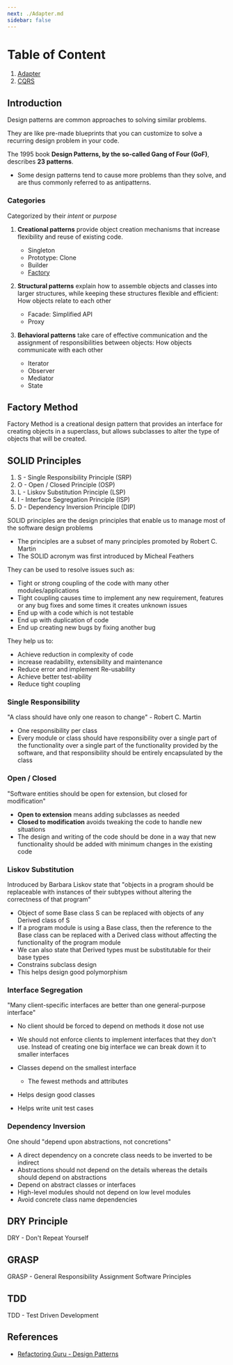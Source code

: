 ```yaml
---
next: ./Adapter.md
sidebar: false
---
```


# Table of Content

1. [Adapter](./Adapter.md)
2. [CQRS](./CQRS.md)

## Introduction

Design patterns are common approaches to solving similar problems.

They are like pre-made blueprints that you can customize to solve a recurring design problem in your code.

The 1995 book **Design Patterns, by the so-called Gang of Four (GoF)**, describes **23 patterns**.

- Some design patterns tend to cause more problems than they solve, and are thus commonly referred to as antipatterns.

### Categories

Categorized by their _intent_ or _purpose_

1. **Creational patterns** provide object creation mechanisms that increase flexibility and reuse of existing code.

   - Singleton
   - Prototype: Clone
   - Builder
   - [Factory](#factory-mehtod)

2. **Structural patterns** explain how to assemble objects and classes into larger structures, while keeping these structures flexible and efficient: How objects relate to each other

   - Facade: Simplified API
   - Proxy

3. **Behavioral patterns** take care of effective communication and the assignment of responsibilities between objects: How objects communicate with each other

   - Iterator
   - Observer
   - Mediator
   - State

## Factory Method

Factory Method is a creational design pattern that provides an interface for creating objects in a superclass, but allows subclasses to alter the type of objects that will be created.

## SOLID Principles

1. S - Single Responsibility Principle (SRP)
2. O - Open / Closed Principle (OSP)
3. L - Liskov Substitution Principle (LSP)
4. I - Interface Segregation Principle (ISP)
5. D - Dependency Inversion Principle (DIP)

SOLID principles are the design principles that enable us to manage most of the software design problems

- The principles are a subset of many principles promoted by Robert C. Martin
- The SOLID acronym was first introduced by Micheal Feathers

They can be used to resolve issues such as:

- Tight or strong coupling of the code with many other modules/applications
- Tight coupling causes time to implement any new requirement, features or any bug fixes and some times it creates unknown issues
- End up with a code which is not testable
- End up with duplication of code
- End up creating new bugs by fixing another bug

They help us to:

- Achieve reduction in complexity of code
- increase readability, extensibility and maintenance
- Reduce error and implement Re-usability
- Achieve better test-ability
- Reduce tight coupling

### Single Responsibility

"A class should have only one reason to change" - Robert C. Martin

- One responsibility per class
- Every module or class should have responsibility over a single part of the functionality over a single part of the functionality provided by the software, and that responsibility should be entirely encapsulated by the class

### Open / Closed

"Software entities should be open for extension, but closed for modification"

- **Open to extension** means adding subclasses as needed
- **Closed to modification** avoids tweaking the code to handle new situations
- The design and writing of the code should be done in a way that new functionality should be added with minimum changes in the existing code

### Liskov Substitution

Introduced by Barbara Liskov state that "objects in a program should be replaceable with instances of their subtypes without altering the correctness of that program"

- Object of some Base class S can be replaced with objects of any Derived class of S
- If a program module is using a Base class, then the reference to the Base class can be replaced with a Derived class without affecting the functionality of the program module
- We can also state that Derived types must be substitutable for their base types
- Constrains subclass design
- This helps design good polymorphism

### Interface Segregation

"Many client-specific interfaces are better than one general-purpose interface"

- No client should be forced to depend on methods it dose not use
- We should not enforce clients to implement interfaces that they don't use. Instead of creating one big interface we can break down it to smaller interfaces
- Classes depend on the smallest interface

  - The fewest methods and attributes

- Helps design good classes
- Helps write unit test cases

### Dependency Inversion

One should "depend upon abstractions, not concretions"

- A direct dependency on a concrete class needs to be inverted to be indirect
- Abstractions should not depend on the details whereas the details should depend on abstractions
- Depend on abstract classes or interfaces
- High-level modules should not depend on low level modules
- Avoid concrete class name dependencies

## DRY Principle

DRY - Don't Repeat Yourself

## GRASP

GRASP - General Responsibility Assignment Software Principles

## TDD

TDD - Test Driven Development

## References

- [Refactoring Guru - Design Patterns](https://refactoring.guru/design-patterns)
